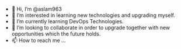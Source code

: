 - 👋 Hi, I’m @aslam963
- 👀 I’m interested in learning new technologies and upgrading myself.
- 🌱 I’m currently learning DevOps Technologies.
- 💞️ I’m looking to collaborate in order to upgrade together with new opportunities which the future holds.
- 📫 How to reach me ...

<!---
aslam963/aslam963 is a ✨ special ✨ repository because its `README.md` (this file) appears on your GitHub profile.
You can click the Preview link to take a look at your changes.
--->
